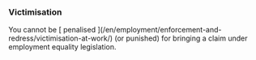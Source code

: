 ###  Victimisation

You cannot be [ penalised ](/en/employment/enforcement-and-
redress/victimisation-at-work/) (or punished) for bringing a claim under
employment equality legislation.
